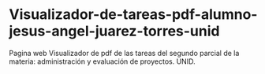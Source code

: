 # Visualizador-de-tareas-pdf-alumno-jesus-angel-juarez-torres-unid
Pagina web Visualizador de pdf de las tareas del segundo parcial de la materia: administración y evaluación de proyectos. UNID.
